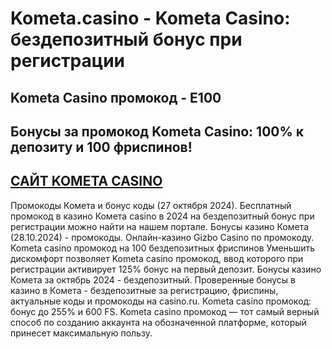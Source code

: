 # Kometa.casino - Kometa Casino: бездепозитный бонус при регистрации

 ## Kometa Casino промокод - E100

 ## Бонусы за промокод  Kometa Casino: 100% к депозиту и 100 фриспинов!

 ## [САЙТ KOMETA CASINO](https://linkcasino.ru/kometa_fvip)


 

Промокоды Комета и бонус коды (27 октября 2024). Бесплатный промокод в казино Комета casino в 2024 на бездепозитный бонус при регистрации можно найти на нашем портале. Бонусы казино Комета (28.10.2024) - промокоды. Онлайн-казино Gizbo Casino по промокоду. Kometa casino промокод на 100 бездепозитных фриспинов Уменьшить дискомфорт позволяет Kometa casino промокод, ввод которого при регистрации активирует 125% бонус на первый депозит. Бонусы казино Комета за октябрь 2024 - бездепозитный. Проверенные бонусы в казино в Комета - бездепозитные за регистрацию, фриспины, актуальные коды и промокоды на casino.ru.
Kometa casino промокод: бонус до 255% и 600 FS. Kometa casino промокод — тот самый верный способ по созданию аккаунта на обозначенной платформе, который принесет максимальную пользу.
